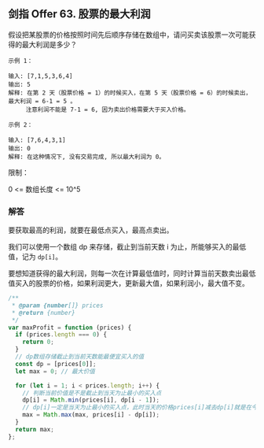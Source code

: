 ## 剑指 Offer 63. 股票的最大利润

假设把某股票的价格按照时间先后顺序存储在数组中，请问买卖该股票一次可能获得的最大利润是多少？

```
示例 1：

输入: [7,1,5,3,6,4]
输出: 5
解释: 在第 2 天（股票价格 = 1）的时候买入，在第 5 天（股票价格 = 6）的时候卖出，最大利润 = 6-1 = 5 。
     注意利润不能是 7-1 = 6, 因为卖出价格需要大于买入价格。
```

```
示例 2：

输入: [7,6,4,3,1]
输出: 0
解释: 在这种情况下, 没有交易完成, 所以最大利润为 0。
```

限制：

0 <= 数组长度 <= 10^5

### 解答

要获取最高的利润，就要在最低点买入，最高点卖出。

我们可以使用一个数组 dp 来存储，截止到当前天数 i 为止，所能够买入的最低值，记为 `dp[i]`。

要想知道获得的最大利润，则每一次在计算最低值时，同时计算当前天数卖出最低值买入的股票的价格，如果利润更大，更新最大值，如果利润小，最大值不变。

```javascript
/**
 * @param {number[]} prices
 * @return {number}
 */
var maxProfit = function (prices) {
  if (prices.length === 0) {
    return 0;
  }
  // dp数组存储截止到当前天数能最便宜买入的值
  const dp = [prices[0]];
  let max = 0; // 最大价值

  for (let i = 1; i < prices.length; i++) {
    // 判断当前价值是不是截止到当天为止最小的买入点
    dp[i] = Math.min(prices[i], dp[i - 1]);
    // dp[i]一定是当天为止最小的买入点，此时当天的价格prices[i]减去dp[i]就是在今天卖出的利润，和max对比一下
    max = Math.max(max, prices[i] - dp[i]);
  }
  return max;
};
```
